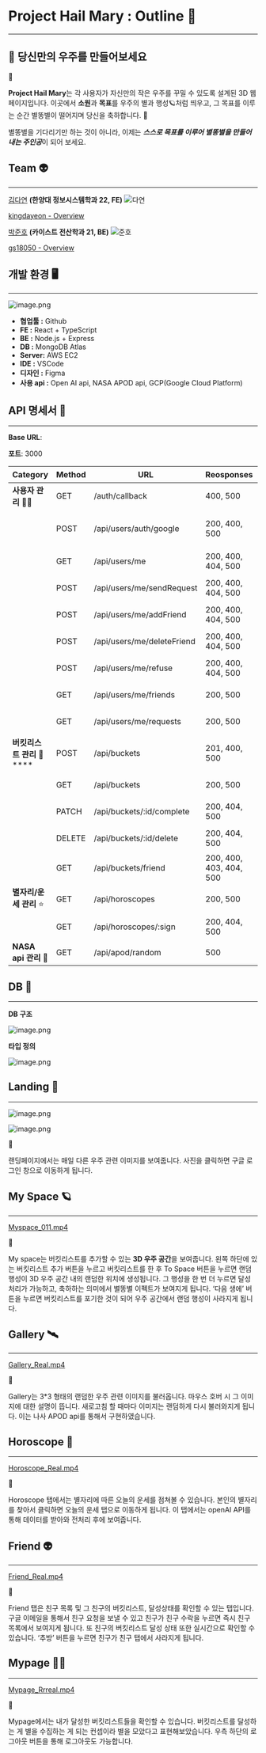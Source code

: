 # Project Hail Mary : Outline 🌌

---

## 🌠 당신만의 우주를 만들어보세요

<aside>
👾

**Project Hail Mary**는 각 사용자가 자신만의 작은 우주를 꾸밀 수 있도록 설계된 3D 웹페이지입니다.
이곳에서 **소원**과 **목표**를 우주의 별과 행성🪐처럼 띄우고, 그 목표를 이루는 순간 별똥별이 떨어지며 당신을 축하합니다. 🎉

별똥별을 기다리기만 하는 것이 아니라, 이제는 ***스스로 목표를 이루어 별똥별을 만들어 내는 주인공***이 되어 보세요.

</aside>

## Team 👽

---

[김다연](https://www.notion.so/fe3912cd997140ad885e5c31b11124b3?pvs=21) **(한양대 정보시스템학과 22, FE)**
![다연](https://github.com/user-attachments/assets/cd1bcfae-1cef-45e4-8ca0-78b784fe40db)



[kingdayeon - Overview](https://github.com/kingdayeon)

[박준호](https://www.notion.so/abd6a3ef013e45038b1fafa5f2ca111c?pvs=21) **(카이스트 전산학과 21, BE)**
![준호](https://github.com/user-attachments/assets/1fd8dfe3-3585-4737-aad3-d82d059bc3df)



[gs18050 - Overview](https://github.com/gs18050)

## 개발 환경 🖥️

---

![image.png](https://prod-files-secure.s3.us-west-2.amazonaws.com/f6cb388f-3934-47d6-9928-26d2e10eb0fc/e86b49dd-f646-49a6-bd29-419ddad65538/image.png)

- **협업툴 :** Github
- **FE :** React + TypeScript
- **BE :** Node.js + Express
- **DB :** MongoDB Atlas
- **Server:** AWS EC2
- **IDE :** VSCode
- **디자인 :** Figma
- **사용 api :** Open AI api, NASA APOD api, GCP(Google Cloud Platform)

## API 명세서 📑

---

**Base URL**: 

**포트**: 3000

| Category | Method | URL | Reosponses | **설명** |
| --- | --- | --- | --- | --- |
| **사용자 관리** 👩‍👧 | GET | /auth/callback | 400, 500 | Redirection URI 처리 |
|  | POST | /api/users/auth/google | 200, 400, 500 | Google 로그인 DB 전달 |
|  | GET | /api/users/me | 200, 400, 404, 500 | 현재 사용자 정보 조회 |
|  | POST | /api/users/me/sendRequest | 200, 400, 404, 500 | 친구 요청 전송 |
|  | POST | /api/users/me/addFriend | 200, 400, 404, 500 | 친구 요청 수락 |
|  | POST | /api/users/me/deleteFriend | 200, 400, 404, 500 | 친구 추방(삭제) |
|  | POST | /api/users/me/refuse | 200, 400, 404, 500 | 친구 요청 거절 |
|  | GET | /api/users/me/friends | 200, 500 | 친구 목록 조회 |
|  | GET | /api/users/me/requests | 200, 500 | 친구 요청 조회 |
| **버킷리스트 관리** 💫 **** | POST | /api/buckets | 201, 400, 500 | 새 버킷리스트 생성 |
|  | GET | /api/buckets | 200, 500 | 버킷리스트 조회 |
|  | PATCH | /api/buckets/:id/complete | 200, 404, 500 | 버킷리스트 달성 처리 |
|  | DELETE | /api/buckets/:id/delete | 200, 404, 500 | 버킷리스트 삭제 |
|  | GET | /api/buckets/friend | 200, 400, 403, 404, 500 | 친구 버킷리스트 조회 |
| **별자리/운세 관리** ⭐ | GET | /api/horoscopes | 200, 500 | 별자리 정보 조회 |
|  | GET | /api/horoscopes/:sign | 200, 404, 500 | 오늘의 운세 조회 |
| **NASA api 관리** 🚀 | GET | /api/apod/random | 500 | NASA api 이미지 관리 |

## DB 💽

---

**DB 구조**

![image.png](https://prod-files-secure.s3.us-west-2.amazonaws.com/f6cb388f-3934-47d6-9928-26d2e10eb0fc/0f72e23b-e891-444b-8999-47a3f761e029/image.png)

**타입 정의**

![image.png](https://prod-files-secure.s3.us-west-2.amazonaws.com/f6cb388f-3934-47d6-9928-26d2e10eb0fc/1771459f-6f83-4cba-80de-56aa5dba99ba/image.png)

## Landing 🌌

---

![image.png](https://prod-files-secure.s3.us-west-2.amazonaws.com/f6cb388f-3934-47d6-9928-26d2e10eb0fc/fa65db91-41ec-42f3-9c7e-1604d0ff548e/572f361f-a24d-4887-9916-8988638f8dd1.png)

![image.png](https://prod-files-secure.s3.us-west-2.amazonaws.com/f6cb388f-3934-47d6-9928-26d2e10eb0fc/303df72b-2767-4c97-b61e-c095a7b696ff/51a3913b-225a-4248-af28-59ea20262c22.png)

<aside>
👾

랜딩페이지에서는 매일 다른 우주 관련 이미지를 보여줍니다. 사진을 클릭하면 구글 로그인 창으로 이동하게 됩니다. 

</aside>

## My Space 🪐

---

[Myspace_011.mp4](https://prod-files-secure.s3.us-west-2.amazonaws.com/f6cb388f-3934-47d6-9928-26d2e10eb0fc/5bde0740-92cb-4e08-9338-fc34ffe76211/Myspace_011.mp4)

<aside>
👾

My space는 버킷리스트를 추가할 수 있는 **3D 우주 공간**을 보여줍니다. 왼쪽 하단에 있는 버킷리스트 추가 버튼을 누르고 버킷리스트를 한 후 To Space 버튼을 누르면 랜덤 행성이 3D 우주 공간 내의 랜덤한 위치에 생성됩니다. 그 행성을 한 번 더 누르면 달성 처리가 가능하고, 축하하는 의미에서 별똥별 이펙트가 보여지게 됩니다. ‘다음 생에’ 버튼을 누르면 버킷리스트를 포기한 것이 되어 우주 공간에서 랜덤 행성이 사라지게 됩니다. 

</aside>

## Gallery 🛰️

---

[Gallery_Real.mp4](https://prod-files-secure.s3.us-west-2.amazonaws.com/f6cb388f-3934-47d6-9928-26d2e10eb0fc/5f264a08-01ef-40d5-9213-37feb76306ac/Gallery_Real.mp4)

<aside>
👾

Gallery는 3*3 형태의 랜덤한 우주 관련 이미지를 불러옵니다. 마우스 호버 시 그 이미지에 대한 설명이 뜹니다. 새로고침 할 때마다 이미지는 랜덤하게 다시 불러와지게 됩니다. 이는 나사 APOD api를 통해서 구현하였습니다.

</aside>

## Horoscope 🔮

---

[Horoscope_Real.mp4](https://prod-files-secure.s3.us-west-2.amazonaws.com/f6cb388f-3934-47d6-9928-26d2e10eb0fc/43a2f1e7-3077-4a96-a121-19009a2158f6/Horoscope_Real.mp4)

<aside>
👾

Horoscope 탭에서는 별자리에 따른 오늘의 운세를 점쳐볼 수 있습니다. 본인의 별자리를 찾아서 클릭하면 오늘의 운세 탭으로 이동하게 됩니다. 이 탭에서는 openAI API를 통해 데이터를 받아와 전처리 후에 보여줍니다. 

</aside>

## Friend 👽

---

[Friend_Real.mp4](https://prod-files-secure.s3.us-west-2.amazonaws.com/f6cb388f-3934-47d6-9928-26d2e10eb0fc/0c793b15-f7bd-4675-9e88-a84dde2a2940/Friend_Real.mp4)

<aside>
👾

Friend 탭은 친구 목록 및 그 친구의 버킷리스트, 달성상태를 확인할 수 있는 탭입니다. 구글 이메일을 통해서 친구  요청을 보낼 수 있고 친구가 친구 수락을 누르면 즉시 친구 목록에서 보여지게 됩니다.  또 친구의 버킷리스트 달성 상태 또한 실시간으로 확인할 수 있습니다. ‘추방’ 버튼을 누르면 친구가 친구 탭에서 사라지게 됩니다. 

</aside>

## Mypage 👩‍🚀

---

[Mypage_Rrreal.mp4](https://prod-files-secure.s3.us-west-2.amazonaws.com/f6cb388f-3934-47d6-9928-26d2e10eb0fc/1cdbad3a-9530-46b3-aee2-35392ea74a56/Mypage_Rrreal.mp4)

<aside>
👾

Mypage에서는 내가 달성한 버킷리스트들을 확인할 수 있습니다. 버킷리스트를 달성하는 게 별을 수집하는 게 되는 컨셉이라 별을 모았다고 표현해보았습니다. 우측 하단의 로그아웃 버튼을 통해 로그아웃도 가능합니다. 

</aside>
